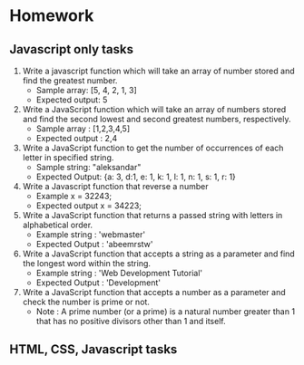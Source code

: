 # Homework

## Javascript only tasks
 1. Write a javascript function which will take an array of number stored and find the greatest number.
 	- Sample array: [5, 4, 2, 1, 3]
 	- Expected output: 5
 2. Write a JavaScript function which will take an array of numbers stored and find the second lowest and second greatest numbers, respectively.
 	- Sample array : [1,2,3,4,5]
 	- Expected output : 2,4
 3. Write a JavaScript function to  get the number of occurrences of each letter in specified string.
 	- Sample string: "aleksandar"
 	- Expected Output: {a: 3, d:1, e: 1, k: 1, l: 1, n: 1, s: 1, r: 1}
 4. Write a Javascript function that reverse a number
 	- Example x = 32243;
 	- Expected output x = 34223;
 5. Write a JavaScript function that returns a passed string with letters in alphabetical order.
 	- Example string : 'webmaster'
 	- Expected Output : 'abeemrstw'
 6. Write a JavaScript function that accepts a string as a parameter and find the longest word within the string.
 	- Example string : 'Web Development Tutorial'
 	- Expected Output : 'Development'
 7. Write a JavaScript function that accepts a number as a parameter and check the number is prime or not.
 	- Note : A prime number (or a prime) is a natural number greater than 1 that has no positive divisors other than 1 and itself.

## HTML, CSS, Javascript tasks